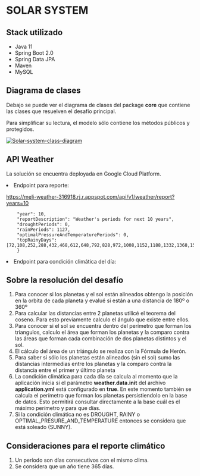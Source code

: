 <h1> SOLAR SYSTEM </h1>

<h2> Stack utilizado </h2>

<ul>
  <li>Java 11</li>
  <li>Spring Boot 2.0</li>
  <li>Spring Data JPA</li>
  <li>Maven</li>
  <li>MySQL</li>
</ul>

<h2> Diagrama de clases </h2>
<p> Debajo se puede ver el diagrama de clases del package <strong>core</strong> que contiene las clases que resuelven el desafío principal. </p>
<p> Para simplificar su lectura, el modelo sólo contiene los métodos públicos y protegidos. </p>

<a href='https://postimg.cc/XZbKxPK1' target='_blank'><img src='https://i.postimg.cc/fb3HWnVs/Solar-system-class-diagram.png' border='0' alt='Solar-system-class-diagram'/></a>

<h2>API Weather</h2>

La solución se encuentra deployada en Google Cloud Platform.

<li>Endpoint para reporte: </li>

<a href='https://meli-weather-316918.rj.r.appspot.com/api/v1/weather/report?years=10'>https://meli-weather-316918.rj.r.appspot.com/api/v1/weather/report?years=10</a>

```{
    "year": 10,
    "reportDescription": "Weather's periods for next 10 years",
    "droughtPeriods": 0,
    "rainPeriods": 1127,
    "optimalPressureAndTemperaturePeriods": 0,
    "topRainyDays": [72,108,252,288,432,468,612,648,792,828,972,1008,1152,1188,1332,1368,1512,1548,1692,1728,1872,1908,2052,2088,2232,2268,2412,2448]
    }
```

<li>Endpoint para condición climática del día: </li>

<h2>Sobre la resolución del desafío</h2>
<ol>
    <li>Para conocer si los planetas y el sol están alineados obtengo la posición en la orbita de cada planeta y evalué si están a una distancia de 180º o 360º </li>
    <li>Para calcular las distancias entre 2 planetas utilicé el teorema del coseno. Para esto previamente calculo el ángulo que existe entre ellos.</li>
    <li>Para conocer si el sol se encuentra dentro del perímetro que forman los triangulos, calculo el área que forman los planetas y la comparo contra las áreas que forman cada combinación de dos planetas distintos y el sol.</li>
    <li>El cálculo del área de un triángulo se realiza con la Fórmula de Herón.</li>
    <li>Para saber si sólo los planetas están alineados (sin el sol) sumo las distancias intermedias entre los planetas y la comparo contra la distancia entre el primer y último planeta </li>
  <li> La condición climática para cada día se calcula al momento que la aplicación inicia si el parámetro <strong>weather.data.init</strong> del archivo <strong>application.yml</strong> está configurado en <strong>true</strong>. En este momento también se calcula el perímetro que forman los planetas persistiendolo en la base de datos. Esto permitirá consultar directamente a la base cuál es el máximo perímetro y para que días. </li>
  <li> Si la condición climática no es DROUGHT, RAINY o OPTIMAL_PRESURE_AND_TEMPERATURE entonces se considera que está soleado (SUNNY). </li>
</ol>

<h2>Consideraciones para el reporte climático</h2>
<ol>
  <li> Un período son días consecutivos con el mismo clima. </li>
  <li> Se considera que un año tiene 365 días. </li>
</ol>
